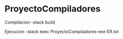 # ProyectoCompiladores

Compilacion
-stack build

Ejecucion
-stack exec ProyectoCompiladores-exe ER.txt
